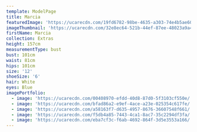 ```yaml
---
template: ModelPage
title: Marcia
featuredImage: 'https://ucarecdn.com/19fd6782-98be-4635-a303-74e4b5ae60f5/'
imageThumbnail: 'https://ucarecdn.com/32e8ec64-521b-44ef-87ee-48023a9a4c9d/'
firstName: Marcia
collection: Extras
height: 157cm
measurementType: bust
bust: 101cm
waist: 81cm
hips: 101cm
size: '12'
shoeSize: '6'
hair: White
eyes: Blue
imagePortfolio:
  - image: 'https://ucarecdn.com/00408970-efdd-40d8-87d0-5f3103cf550e/'
  - image: 'https://ucarecdn.com/bfad86a2-e9ef-4ace-a23e-025354c617fe/'
  - image: 'https://ucarecdn.com/a58163f7-d635-4957-8676-36607548f661/'
  - image: 'https://ucarecdn.com/f5db4a85-7443-4ca1-8ac7-35c2294df3fa/'
  - image: 'https://ucarecdn.com/eba7cf3c-f6ab-4692-864f-3d5e3553a166/'
---
```


